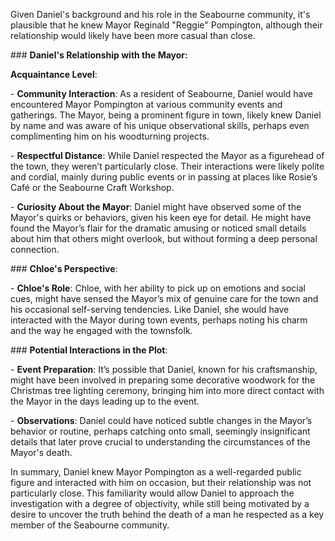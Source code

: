 Given Daniel's background and his role in the Seabourne community, it's plausible that he knew Mayor Reginald "Reggie" Pompington, although their relationship would likely have been more casual than close.

\### **Daniel's Relationship with the Mayor:**

**Acquaintance Level**:

\- **Community Interaction**: As a resident of Seabourne, Daniel would have encountered Mayor Pompington at various community events and gatherings. The Mayor, being a prominent figure in town, likely knew Daniel by name and was aware of his unique observational skills, perhaps even complimenting him on his woodturning projects.

\- **Respectful Distance**: While Daniel respected the Mayor as a figurehead of the town, they weren’t particularly close. Their interactions were likely polite and cordial, mainly during public events or in passing at places like Rosie’s Café or the Seabourne Craft Workshop.

\- **Curiosity About the Mayor**: Daniel might have observed some of the Mayor's quirks or behaviors, given his keen eye for detail. He might have found the Mayor’s flair for the dramatic amusing or noticed small details about him that others might overlook, but without forming a deep personal connection.

\### **Chloe's Perspective**:

\- **Chloe's Role**: Chloe, with her ability to pick up on emotions and social cues, might have sensed the Mayor’s mix of genuine care for the town and his occasional self-serving tendencies. Like Daniel, she would have interacted with the Mayor during town events, perhaps noting his charm and the way he engaged with the townsfolk.

\### **Potential Interactions in the Plot**:

\- **Event Preparation**: It’s possible that Daniel, known for his craftsmanship, might have been involved in preparing some decorative woodwork for the Christmas tree lighting ceremony, bringing him into more direct contact with the Mayor in the days leading up to the event.

\- **Observations**: Daniel could have noticed subtle changes in the Mayor’s behavior or routine, perhaps catching onto small, seemingly insignificant details that later prove crucial to understanding the circumstances of the Mayor's death.

In summary, Daniel knew Mayor Pompington as a well-regarded public figure and interacted with him on occasion, but their relationship was not particularly close. This familiarity would allow Daniel to approach the investigation with a degree of objectivity, while still being motivated by a desire to uncover the truth behind the death of a man he respected as a key member of the Seabourne community.